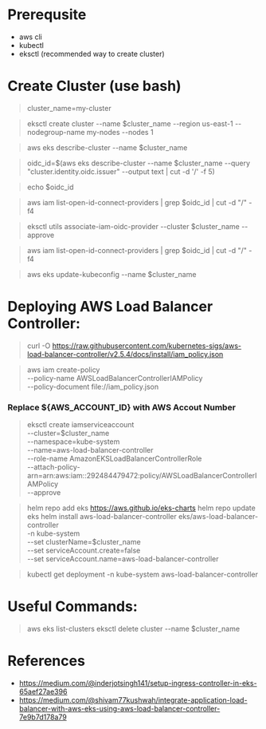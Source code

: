 # Prerequsite
- aws cli
- kubectl
- eksctl (recommended way to create cluster)


# Create Cluster (use bash)
> cluster_name=my-cluster

> eksctl create cluster --name $cluster_name --region us-east-1 --nodegroup-name my-nodes --nodes 1

> aws eks describe-cluster --name $cluster_name

> oidc_id=$(aws eks describe-cluster --name $cluster_name --query "cluster.identity.oidc.issuer" --output text | cut -d '/' -f 5)

> echo $oidc_id

> aws iam list-open-id-connect-providers | grep $oidc_id | cut -d "/" -f4

> eksctl utils associate-iam-oidc-provider --cluster $cluster_name --approve

> aws iam list-open-id-connect-providers | grep $oidc_id | cut -d "/" -f4

> aws eks update-kubeconfig --name $cluster_name

# Deploying AWS Load Balancer Controller:

> curl -O https://raw.githubusercontent.com/kubernetes-sigs/aws-load-balancer-controller/v2.5.4/docs/install/iam_policy.json

> aws iam create-policy \
    --policy-name AWSLoadBalancerControllerIAMPolicy \
    --policy-document file://iam_policy.json

### Replace ${AWS_ACCOUNT_ID} with AWS Accout Number
> eksctl create iamserviceaccount \
  --cluster=$cluster_name \
  --namespace=kube-system \
  --name=aws-load-balancer-controller \
  --role-name AmazonEKSLoadBalancerControllerRole \
  --attach-policy-arn=arn:aws:iam::292484479472:policy/AWSLoadBalancerControllerIAMPolicy \
  --approve

> helm repo add eks https://aws.github.io/eks-charts
 helm repo update eks
 helm install aws-load-balancer-controller eks/aws-load-balancer-controller \
  -n kube-system \
  --set clusterName=$cluster_name \
  --set serviceAccount.create=false \
  --set serviceAccount.name=aws-load-balancer-controller

> kubectl get deployment -n kube-system aws-load-balancer-controller

# Useful Commands:

> aws eks list-clusters
> eksctl delete cluster --name $cluster_name


# References

- https://medium.com/@inderjotsingh141/setup-ingress-controller-in-eks-65aef27ae396
- https://medium.com/@shivam77kushwah/integrate-application-load-balancer-with-aws-eks-using-aws-load-balancer-controller-7e9b7d178a79

